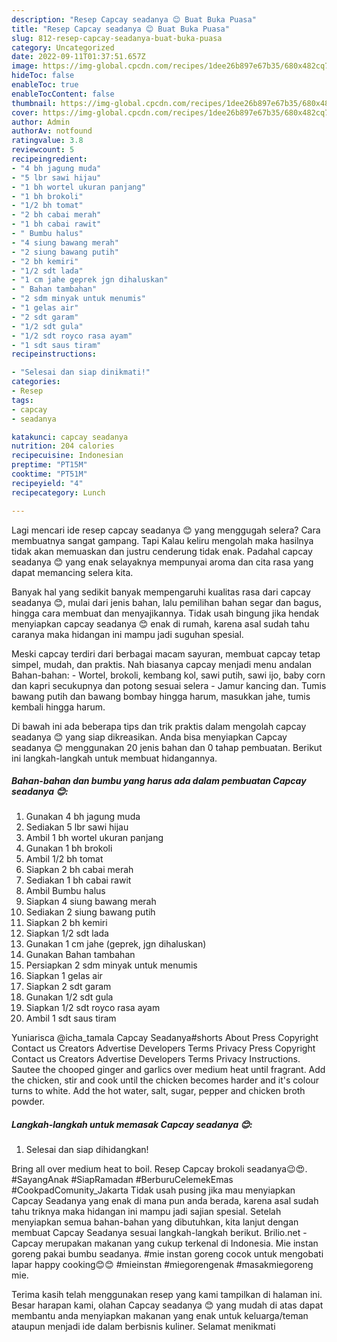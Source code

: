 ```yaml
---
description: "Resep Capcay seadanya 😊 Buat Buka Puasa"
title: "Resep Capcay seadanya 😊 Buat Buka Puasa"
slug: 812-resep-capcay-seadanya-buat-buka-puasa
category: Uncategorized
date: 2022-09-11T01:37:51.657Z
image: https://img-global.cpcdn.com/recipes/1dee26b897e67b35/680x482cq70/capcay-seadanya-foto-resep-utama.jpg
hideToc: false
enableToc: true
enableTocContent: false
thumbnail: https://img-global.cpcdn.com/recipes/1dee26b897e67b35/680x482cq70/capcay-seadanya-foto-resep-utama.jpg
cover: https://img-global.cpcdn.com/recipes/1dee26b897e67b35/680x482cq70/capcay-seadanya-foto-resep-utama.jpg
author: Admin
authorAv: notfound
ratingvalue: 3.8
reviewcount: 5
recipeingredient:
- "4 bh jagung muda"
- "5 lbr sawi hijau"
- "1 bh wortel ukuran panjang"
- "1 bh brokoli"
- "1/2 bh tomat"
- "2 bh cabai merah"
- "1 bh cabai rawit"
- " Bumbu halus"
- "4 siung bawang merah"
- "2 siung bawang putih"
- "2 bh kemiri"
- "1/2 sdt lada"
- "1 cm jahe geprek jgn dihaluskan"
- " Bahan tambahan"
- "2 sdm minyak untuk menumis"
- "1 gelas air"
- "2 sdt garam"
- "1/2 sdt gula"
- "1/2 sdt royco rasa ayam"
- "1 sdt saus tiram"
recipeinstructions:

- "Selesai dan siap dinikmati!"
categories:
- Resep
tags:
- capcay
- seadanya

katakunci: capcay seadanya 
nutrition: 204 calories
recipecuisine: Indonesian
preptime: "PT15M"
cooktime: "PT51M"
recipeyield: "4"
recipecategory: Lunch

---
```



Lagi mencari ide resep capcay seadanya 😊 yang menggugah selera? Cara membuatnya sangat gampang. Tapi Kalau keliru mengolah maka hasilnya tidak akan memuaskan dan justru cenderung tidak enak. Padahal capcay seadanya 😊 yang enak selayaknya mempunyai aroma dan cita rasa yang dapat memancing selera kita.


Banyak hal yang sedikit banyak mempengaruhi kualitas rasa dari capcay seadanya 😊, mulai dari jenis bahan, lalu pemilihan bahan segar dan bagus, hingga cara membuat dan menyajikannya. Tidak usah bingung jika hendak menyiapkan capcay seadanya 😊 enak di rumah, karena asal sudah tahu caranya maka hidangan ini mampu jadi suguhan spesial.

Meski capcay terdiri dari berbagai macam sayuran, membuat capcay tetap simpel, mudah, dan praktis. Nah biasanya capcay menjadi menu andalan Bahan-bahan: - Wortel, brokoli, kembang kol, sawi putih, sawi ijo, baby corn dan kapri secukupnya dan potong sesuai selera - Jamur kancing dan. Tumis bawang putih dan bawang bombay hingga harum, masukkan jahe, tumis kembali hingga harum.


Di bawah ini ada beberapa tips dan trik praktis dalam mengolah capcay seadanya 😊 yang siap dikreasikan. Anda bisa menyiapkan Capcay seadanya 😊 menggunakan 20 jenis bahan dan 0 tahap pembuatan. Berikut ini langkah-langkah untuk membuat hidangannya.

<!--inarticleads1-->

##### Bahan-bahan dan bumbu yang harus ada dalam pembuatan Capcay seadanya 😊:

1. Gunakan 4 bh jagung muda
1. Sediakan 5 lbr sawi hijau
1. Ambil 1 bh wortel ukuran panjang
1. Gunakan 1 bh brokoli
1. Ambil 1/2 bh tomat
1. Siapkan 2 bh cabai merah
1. Sediakan 1 bh cabai rawit
1. Ambil  Bumbu halus
1. Siapkan 4 siung bawang merah
1. Sediakan 2 siung bawang putih
1. Siapkan 2 bh kemiri
1. Siapkan 1/2 sdt lada
1. Gunakan 1 cm jahe (geprek, jgn dihaluskan)
1. Gunakan  Bahan tambahan
1. Persiapkan 2 sdm minyak untuk menumis
1. Siapkan 1 gelas air
1. Siapkan 2 sdt garam
1. Gunakan 1/2 sdt gula
1. Siapkan 1/2 sdt royco rasa ayam
1. Ambil 1 sdt saus tiram


Yuniarisca @icha_tamala Capcay Seadanya#shorts About Press Copyright Contact us Creators Advertise Developers Terms Privacy Press Copyright Contact us Creators Advertise Developers Terms Privacy Instructions. Sautee the chooped ginger and garlics over medium heat until fragrant. Add the chicken, stir and cook until the chicken becomes harder and it&#39;s colour turns to white. Add the hot water, salt, sugar, pepper and chicken broth powder. 

<!--inarticleads2-->

##### Langkah-langkah untuk memasak Capcay seadanya 😊:


1. Selesai dan siap dihidangkan!

Bring all over medium heat to boil. Resep Capcay brokoli seadanya😉😍. #SayangAnak #SiapRamadan #BerburuCelemekEmas #CookpadComunity_Jakarta Tidak usah pusing jika mau menyiapkan Capcay Seadanya yang enak di mana pun anda berada, karena asal sudah tahu triknya maka hidangan ini mampu jadi sajian spesial. Setelah menyiapkan semua bahan-bahan yang dibutuhkan, kita lanjut dengan membuat Capcay Seadanya sesuai langkah-langkah berikut. Brilio.net - Capcay merupakan makanan yang cukup terkenal di Indonesia. Mie instan goreng pakai bumbu seadanya. #mie instan goreng cocok untuk mengobati lapar happy cooking😊😊 #mieinstan #miegorengenak #masakmiegoreng mie. 

Terima kasih telah menggunakan resep yang kami tampilkan di halaman ini. Besar harapan kami, olahan Capcay seadanya 😊 yang mudah di atas dapat membantu anda menyiapkan makanan yang enak untuk keluarga/teman ataupun menjadi ide dalam berbisnis kuliner. Selamat menikmati
